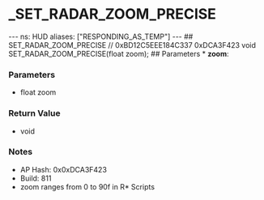 # _SET_RADAR_ZOOM_PRECISE

--- ns: HUD aliases: ["RESPONDING_AS_TEMP"] --- ## SET_RADAR_ZOOM_PRECISE  // 0xBD12C5EEE184C337 0xDCA3F423 void SET_RADAR_ZOOM_PRECISE(float zoom);  ## Parameters * **zoom**:

### Parameters
* float zoom

### Return Value
* void

### Notes
* AP Hash: 0x0xDCA3F423
* Build: 811
* zoom ranges from 0 to 90f in R* Scripts


